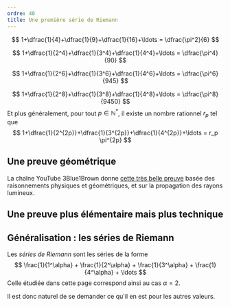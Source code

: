 ```yaml
---
ordre: 40
title: Une première série de Riemann
---
```

$$
1+\dfrac{1}{4}+\dfrac{1}{9}+\dfrac{1}{16}+\ldots = \dfrac{\pi^2}{6}
$$

$$
1+\dfrac{1}{2^4}+\dfrac{1}{3^4}+\dfrac{1}{4^4}+\ldots = \dfrac{\pi^4}{90}
$$

$$
1+\dfrac{1}{2^6}+\dfrac{1}{3^6}+\dfrac{1}{4^6}+\ldots = \dfrac{\pi^6}{945}
$$

$$
1+\dfrac{1}{2^8}+\dfrac{1}{3^8}+\dfrac{1}{4^8}+\ldots = \dfrac{\pi^8}{9450}
$$
Et plus généralement, pour tout $p\in \mathbb{N}^\ast$, il existe un nombre rationnel $r_p$ tel que
$$
1+\dfrac{1}{2^{2p}}+\dfrac{1}{3^{2p}}+\dfrac{1}{4^{2p}}+\ldots = r_p \pi^{2p}
$$
## Une preuve géométrique

La chaîne YouTube 3Blue1Brown donne [cette très belle preuve](https://www.youtube.com/watch?v=d-o3eB9sfls) basée des raisonnements physiques et géométriques, et sur la propagation des rayons lumineux.

## Une preuve plus élémentaire mais plus technique



## Généralisation : les séries de Riemann

Les *séries de Riemann* sont les séries de la forme
$$
\frac{1}{1^\alpha} + \frac{1}{2^\alpha} + \frac{1}{3^\alpha} + \frac{1}{4^\alpha} + \ldots 
$$
Celle étudiée dans cette page correspond ainsi au cas $\alpha = 2$.

Il est donc naturel de se demander ce qu'il en est pour les autres valeurs. 
